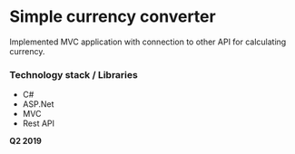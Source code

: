 # Simple currency converter

Implemented MVC application with connection to other API for calculating currency.

### Technology stack / Libraries
  - C#
  - ASP.Net
  - MVC
  - Rest API

**Q2 2019**
